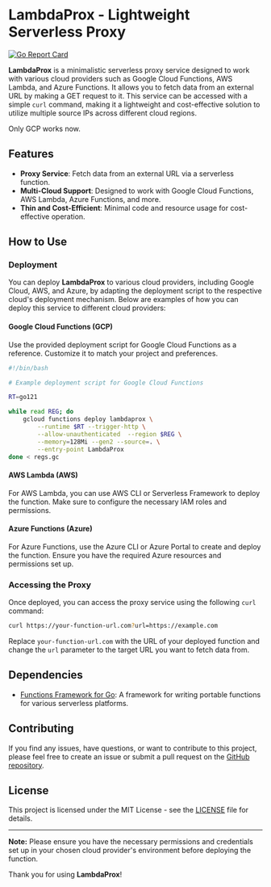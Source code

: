 # LambdaProx - Lightweight Serverless Proxy

[![Go Report Card](https://goreportcard.com/badge/github.com/t0mk/lambdaprox)](https://goreportcard.com/report/github.com/t0mk/lambdaprox)

**LambdaProx** is a minimalistic serverless proxy service designed to work with various cloud providers such as Google Cloud Functions, AWS Lambda, and Azure Functions. It allows you to fetch data from an external URL by making a GET request to it. This service can be accessed with a simple `curl` command, making it a lightweight and cost-effective solution to utilize multiple source IPs across different cloud regions.

Only GCP works now.

## Features

- **Proxy Service**: Fetch data from an external URL via a serverless function.
- **Multi-Cloud Support**: Designed to work with Google Cloud Functions, AWS Lambda, Azure Functions, and more.
- **Thin and Cost-Efficient**: Minimal code and resource usage for cost-effective operation.

## How to Use

### Deployment

You can deploy **LambdaProx** to various cloud providers, including Google Cloud, AWS, and Azure, by adapting the deployment script to the respective cloud's deployment mechanism. Below are examples of how you can deploy this service to different cloud providers:

#### Google Cloud Functions (GCP)

Use the provided deployment script for Google Cloud Functions as a reference. Customize it to match your project and preferences.

```bash
#!/bin/bash

# Example deployment script for Google Cloud Functions

RT=go121

while read REG; do
    gcloud functions deploy lambdaprox \
        --runtime $RT --trigger-http \
        --allow-unauthenticated  --region $REG \
        --memory=128Mi --gen2 --source=. \
        --entry-point LambdaProx
done < regs.gc
```

#### AWS Lambda (AWS)

For AWS Lambda, you can use AWS CLI or Serverless Framework to deploy the function. Make sure to configure the necessary IAM roles and permissions.

#### Azure Functions (Azure)

For Azure Functions, use the Azure CLI or Azure Portal to create and deploy the function. Ensure you have the required Azure resources and permissions set up.

### Accessing the Proxy

Once deployed, you can access the proxy service using the following `curl` command:

```bash
curl https://your-function-url.com?url=https://example.com
```

Replace `your-function-url.com` with the URL of your deployed function and change the `url` parameter to the target URL you want to fetch data from.

## Dependencies

- [Functions Framework for Go](https://pkg.go.dev/github.com/GoogleCloudPlatform/functions-framework-go/functions): A framework for writing portable functions for various serverless platforms.

## Contributing

If you find any issues, have questions, or want to contribute to this project, please feel free to create an issue or submit a pull request on the [GitHub repository](https://github.com/t0mk/lambdaprox).

## License

This project is licensed under the MIT License - see the [LICENSE](LICENSE) file for details.

---

**Note:** Please ensure you have the necessary permissions and credentials set up in your chosen cloud provider's environment before deploying the function.

Thank you for using **LambdaProx**!

